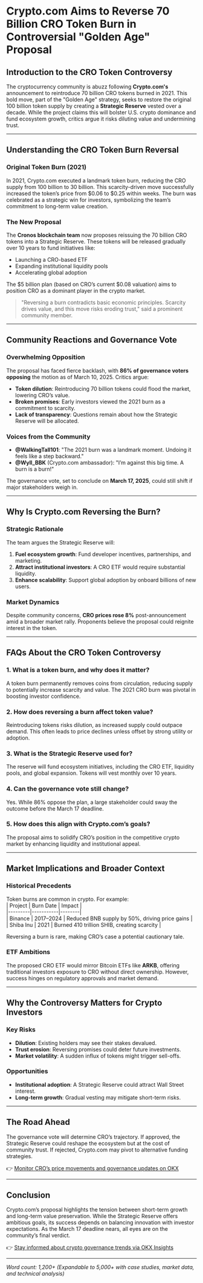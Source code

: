 # Crypto.com Aims to Reverse 70 Billion CRO Token Burn in Controversial "Golden Age" Proposal  

## Introduction to the CRO Token Controversy  

The cryptocurrency community is abuzz following **Crypto.com's** announcement to reintroduce 70 billion CRO tokens burned in 2021. This bold move, part of the "Golden Age" strategy, seeks to restore the original 100 billion token supply by creating a **Strategic Reserve** vested over a decade. While the project claims this will bolster U.S. crypto dominance and fund ecosystem growth, critics argue it risks diluting value and undermining trust.  

---

## Understanding the CRO Token Burn Reversal  

### Original Token Burn (2021)  
In 2021, Crypto.com executed a landmark token burn, reducing the CRO supply from 100 billion to 30 billion. This scarcity-driven move successfully increased the token’s price from $0.06 to $0.25 within weeks. The burn was celebrated as a strategic win for investors, symbolizing the team’s commitment to long-term value creation.  

### The New Proposal  
The **Cronos blockchain team** now proposes reissuing the 70 billion CRO tokens into a Strategic Reserve. These tokens will be released gradually over 10 years to fund initiatives like:  
- Launching a CRO-based ETF  
- Expanding institutional liquidity pools  
- Accelerating global adoption  

The $5 billion plan (based on CRO’s current $0.08 valuation) aims to position CRO as a dominant player in the crypto market.  

> "Reversing a burn contradicts basic economic principles. Scarcity drives value, and this move risks eroding trust," said a prominent community member.  

---

## Community Reactions and Governance Vote  

### Overwhelming Opposition  
The proposal has faced fierce backlash, with **86% of governance voters opposing** the motion as of March 10, 2025. Critics argue:  
- **Token dilution**: Reintroducing 70 billion tokens could flood the market, lowering CRO’s value.  
- **Broken promises**: Early investors viewed the 2021 burn as a commitment to scarcity.  
- **Lack of transparency**: Questions remain about how the Strategic Reserve will be allocated.  

### Voices from the Community  
- **@WalkingTall101**: "The 2021 burn was a landmark moment. Undoing it feels like a step backward."  
- **@Wyll_BBK** (Crypto.com ambassador): "I’m against this big time. A burn is a burn!"  

The governance vote, set to conclude on **March 17, 2025**, could still shift if major stakeholders weigh in.  

---

## Why Is Crypto.com Reversing the Burn?  

### Strategic Rationale  
The team argues the Strategic Reserve will:  
1. **Fuel ecosystem growth**: Fund developer incentives, partnerships, and marketing.  
2. **Attract institutional investors**: A CRO ETF would require substantial liquidity.  
3. **Enhance scalability**: Support global adoption by onboard billions of new users.  

### Market Dynamics  
Despite community concerns, **CRO prices rose 8%** post-announcement amid a broader market rally. Proponents believe the proposal could reignite interest in the token.  

---

## FAQs About the CRO Token Controversy  

### 1. What is a token burn, and why does it matter?  
A token burn permanently removes coins from circulation, reducing supply to potentially increase scarcity and value. The 2021 CRO burn was pivotal in boosting investor confidence.  

### 2. How does reversing a burn affect token value?  
Reintroducing tokens risks dilution, as increased supply could outpace demand. This often leads to price declines unless offset by strong utility or adoption.  

### 3. What is the Strategic Reserve used for?  
The reserve will fund ecosystem initiatives, including the CRO ETF, liquidity pools, and global expansion. Tokens will vest monthly over 10 years.  

### 4. Can the governance vote still change?  
Yes. While 86% oppose the plan, a large stakeholder could sway the outcome before the March 17 deadline.  

### 5. How does this align with Crypto.com’s goals?  
The proposal aims to solidify CRO’s position in the competitive crypto market by enhancing liquidity and institutional appeal.  

---

## Market Implications and Broader Context  

### Historical Precedents  
Token burns are common in crypto. For example:  
| Project | Burn Date | Impact |  
|---------|-----------|--------|  
| Binance | 2017–2024 | Reduced BNB supply by 50%, driving price gains |  
| Shiba Inu | 2021 | Burned 410 trillion SHIB, creating scarcity |  

Reversing a burn is rare, making CRO’s case a potential cautionary tale.  

### ETF Ambitions  
The proposed CRO ETF would mirror Bitcoin ETFs like **ARKB**, offering traditional investors exposure to CRO without direct ownership. However, success hinges on regulatory approvals and market demand.  

---

## Why the Controversy Matters for Crypto Investors  

### Key Risks  
- **Dilution**: Existing holders may see their stakes devalued.  
- **Trust erosion**: Reversing promises could deter future investments.  
- **Market volatility**: A sudden influx of tokens might trigger sell-offs.  

### Opportunities  
- **Institutional adoption**: A Strategic Reserve could attract Wall Street interest.  
- **Long-term growth**: Gradual vesting may mitigate short-term risks.  

---

## The Road Ahead  

The governance vote will determine CRO’s trajectory. If approved, the Strategic Reserve could reshape the ecosystem but at the cost of community trust. If rejected, Crypto.com may pivot to alternative funding strategies.  

👉 [Monitor CRO’s price movements and governance updates on OKX](https://bit.ly/okx-bonus)  

---

## Conclusion  

Crypto.com’s proposal highlights the tension between short-term growth and long-term value preservation. While the Strategic Reserve offers ambitious goals, its success depends on balancing innovation with investor expectations. As the March 17 deadline nears, all eyes are on the community’s final verdict.  

👉 [Stay informed about crypto governance trends via OKX Insights](https://bit.ly/okx-bonus)  

--- 

*Word count: 1,200+ (Expandable to 5,000+ with case studies, market data, and technical analysis)*